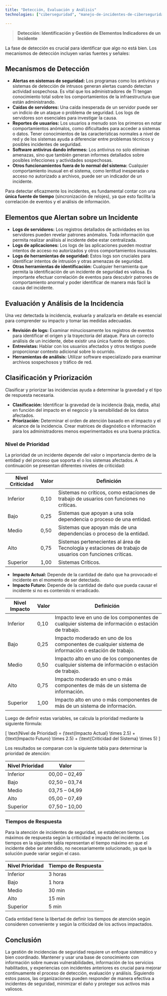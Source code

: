 ```yaml
---
title: "Detección, Evaluación y Análisis"
technologies: ["ciberseguridad", "manejo-de-incidentes-de-ciberseguridad"]

---
```


> **Detección: Identificación y Gestión de Elementos Indicadores de un Incidente**

La fase de detección es crucial para identificar que algo no está bien. Los mecanismos de detección incluyen varias fuentes y señales:

## Mecanismos de Detección

- **Alertas en sistemas de seguridad:** Los programas como los antivirus y sistemas de detección de intrusos generan alertas cuando detectan actividad sospechosa. Es vital que los administradores de TI tengan conocimiento total sobre los comportamientos de la infraestructura que están administrando.
- **Caídas de servidores:** Una caída inesperada de un servidor puede ser un indicio de un ataque o problema de seguridad. Los logs de servidores son esenciales para investigar la causa.
- **Reportes de usuarios:** Los usuarios a menudo son los primeros en notar comportamientos anómalos, como dificultades para acceder a sistemas o datos. Tener conocimientos de las características normales a nivel de red y de los sistemas ayuda a diferenciar entre problemas técnicos y posibles incidentes de seguridad.
- **Software antivirus dando informes:** Los antivirus no solo eliminan amenazas, sino que también generan informes detallados sobre posibles infecciones y actividades sospechosas.
- **Otros funcionamientos fuera de lo normal del sistema:** Cualquier comportamiento inusual en el sistema, como lentitud inesperada o acceso no autorizado a archivos, puede ser un indicador de un incidente.

Para detectar eficazmente los incidentes, es fundamental contar con una **única fuente de tiempo** (sincronización de relojes), ya que esto facilita la correlación de eventos y el análisis de información.

## Elementos que Alertan sobre un Incidente

- **Logs de servidores:** Los registros detallados de actividades en los servidores pueden revelar patrones anómalos. Toda información que permita realizar análisis al incidente debe estar centralizada.
- **Logs de aplicaciones:** Los logs de las aplicaciones pueden mostrar intentos de acceso no autorizados y otros comportamientos inusuales.
- **Logs de herramientas de seguridad:** Estos logs son cruciales para identificar intentos de intrusión y otras amenazas de seguridad.
- **Otras herramientas de identificación:** Cualquier herramienta que permita la identificación de un incidente de seguridad es valiosa. Es importante efectuar correlación de eventos para descubrir patrones de comportamiento anormal y poder identificar de manera más fácil la causa del incidente.

## Evaluación y Análisis de la Incidencia
Una vez detectada la incidencia, evaluarla y analizarla en detalle es esencial para comprender su impacto y tomar las medidas adecuadas.

- **Revisión de logs:** Examinar minuciosamente los registros de eventos para identificar el origen y la trayectoria del ataque. Para un correcto análisis de un incidente, debe existir una única fuente de tiempo.
- **Entrevistas:** Hablar con los usuarios afectados y otros testigos puede proporcionar contexto adicional sobre lo ocurrido.
- **Herramientas de análisis:** Utilizar software especializado para examinar archivos sospechosos y tráfico de red.

## Clasificación y Priorización

Clasificar y priorizar las incidencias ayuda a determinar la gravedad y el tipo de respuesta necesaria.

- **Clasificación:** Identificar la gravedad de la incidencia (baja, media, alta) en función del impacto en el negocio y la sensibilidad de los datos afectados.
- **Priorización:** Determinar el orden de atención basado en el impacto y el alcance de la incidencia. Crear matrices de diagnóstico e información para los administradores menos experimentados es una buena práctica.

### Nivel de Prioridad

La prioridad de un incidente depende del valor o importancia dentro de la entidad y del proceso que soporta el o los sistemas afectados. A continuación se presentan diferentes niveles de criticidad:

| Nivel Criticidad | Valor | Definición |
| --- | --- | --- |
| Inferior | 0,10 | Sistemas no críticos, como estaciones de trabajo de usuarios con funciones no críticas. |
| Bajo | 0,25 | Sistemas que apoyan a una sola dependencia o proceso de una entidad. |
| Medio | 0,50 | Sistemas que apoyan más de una dependencias o proceso de la entidad. |
| Alto | 0,75 | Sistemas pertenecientes al área de Tecnología y estaciones de trabajo de usuarios con funciones críticas. |
| Superior | 1,00 | Sistemas Críticos. |

- **Impacto Actual:** Depende de la cantidad de daño que ha provocado el incidente en el momento de ser detectado.
- **Impacto Futuro:** Depende de la cantidad de daño que pueda causar el incidente si no es contenido ni erradicado.

| Nivel Impacto | Valor | Definición |
| --- | --- | --- |
| Inferior | 0,10 | Impacto leve en uno de los componentes de cualquier sistema de información o estación de trabajo. |
| Bajo | 0,25 | Impacto moderado en uno de los componentes de cualquier sistema de información o estación de trabajo. |
| Medio | 0,50 | Impacto alto en uno de los componentes de cualquier sistema de información o estación de trabajo. |
| Alto | 0,75 | Impacto moderado en uno o más componentes de más de un sistema de información. |
| Superior | 1,00 | Impacto alto en uno o más componentes de más de un sistema de información. |

Luego de definir estas variables, se calcula la prioridad mediante la siguiente fórmula:

\[ \text{Nivel de Prioridad} = (\text{Impacto Actual} \times 2.5) + (\text{Impacto Futuro} \times 2.5) + (\text{Criticidad del Sistema} \times 5) \]

Los resultados se comparan con la siguiente tabla para determinar la prioridad de atención:

| Nivel Prioridad | Valor |
| --- | --- |
| Inferior | 00,00 – 02,49 |
| Bajo | 02,50 – 03,74 |
| Medio | 03,75 – 04,99 |
| Alto | 05,00 – 07,49 |
| Superior | 07,50 – 10,00 |

### Tiempos de Respuesta

Para la atención de incidentes de seguridad, se establecen tiempos máximos de respuesta según la criticidad e impacto del incidente. Los tiempos en la siguiente tabla representan el tiempo máximo en que el incidente debe ser atendido, no necesariamente solucionado, ya que la solución puede variar según el caso.

| Nivel Prioridad | Tiempo de Respuesta |
| --- | --- |
| Inferior | 3 horas |
| Bajo | 1 hora |
| Medio | 30 min |
| Alto | 15 min |
| Superior | 5 min |


Cada entidad tiene la libertad de definir los tiempos de atención según consideren conveniente y según la criticidad de los activos impactados.

## Conclusión
La gestión de incidencias de seguridad requiere un enfoque sistemático y bien coordinado. Mantener y usar una base de conocimiento con información sobre nuevas vulnerabilidades, información de los servicios habilitados, y experiencias con incidentes anteriores es crucial para mejorar continuamente el proceso de detección, evaluación y análisis. Siguiendo estos pasos, las organizaciones pueden responder de manera efectiva a incidentes de seguridad, minimizar el daño y proteger sus activos más valiosos.
